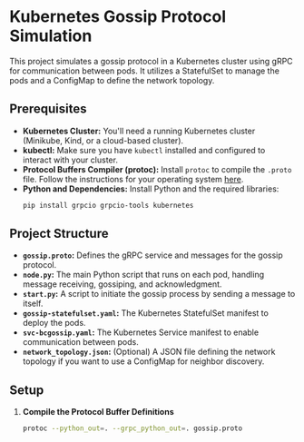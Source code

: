 # Kubernetes Gossip Protocol Simulation

This project simulates a gossip protocol in a Kubernetes cluster using gRPC for communication between pods. It utilizes a StatefulSet to manage the pods and a ConfigMap to define the network topology.

## Prerequisites

* **Kubernetes Cluster:**  You'll need a running Kubernetes cluster (Minikube, Kind, or a cloud-based cluster).
* **kubectl:**  Make sure you have `kubectl` installed and configured to interact with your cluster.
* **Protocol Buffers Compiler (protoc):** Install `protoc` to compile the `.proto` file. Follow the instructions for your operating system [here](https://grpc.io/docs/languages/python/quickstart/).
* **Python and Dependencies:**  Install Python and the required libraries:
    ```bash
    pip install grpcio grpcio-tools kubernetes
    ```

## Project Structure

* **`gossip.proto`:**  Defines the gRPC service and messages for the gossip protocol.
* **`node.py`:**  The main Python script that runs on each pod, handling message receiving, gossiping, and acknowledgment.
* **`start.py`:** A script to initiate the gossip process by sending a message to itself.
* **`gossip-statefulset.yaml`:**  The Kubernetes StatefulSet manifest to deploy the pods.
* **`svc-bcgossip.yaml`:**  The Kubernetes Service manifest to enable communication between pods.
* **`network_topology.json`:** (Optional) A JSON file defining the network topology if you want to use a ConfigMap for neighbor discovery.

## Setup

1. **Compile the Protocol Buffer Definitions**

   ```bash
   protoc --python_out=. --grpc_python_out=. gossip.proto 
